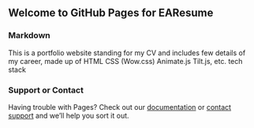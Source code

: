 ## Welcome to GitHub Pages for EAResume

### Markdown
This is a portfolio website standing for my CV and includes few details of my career, made up of HTML CSS (Wow.css) Animate.js Tilt.js, etc. tech stack

### Support or Contact

Having trouble with Pages? Check out our [documentation](https://help.github.com/categories/github-pages-basics/) or [contact support](https://github.com/contact) and we’ll help you sort it out.

